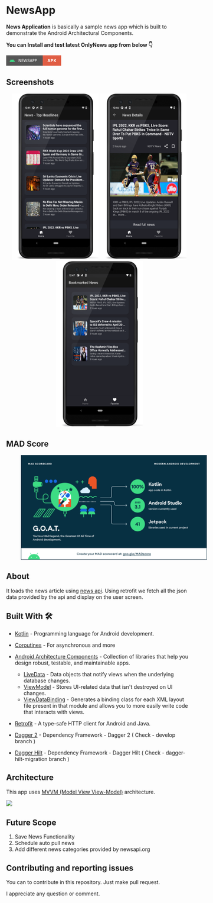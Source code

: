 

# NewsApp

**News Application** is basically a sample news app which is built to demonstrate the Android Architectural Components.

**You can Install and test latest OnlyNews app from below 👇**

[![News Application](https://github.com/prbale/prbale/blob/main/apk_download.jpg)](https://github.com/prbale/newsapp/tree/develop/artifacts/newsapp.apk)


## Screenshots 
<p align="center">
<img src="artifacts/screenshot_1.png" width="235" height="450"/>
<img src="artifacts/screenshot_2.png" width="235" height="450"/>
<img src="artifacts/screenshot_3.png" width="235" height="450"/>
</p>


## MAD Score

<p float="left">
  <img src="https://github.com/prbale/NewsApp/blob/develop/artifacts/mad_card.png" width="600" hspace="40"/>
</p>

## About

It loads the news article using [news api](https://newsapi.org/). Using retrofit we fetch all the json data provided by the api and display on the user screen.

## Built With 🛠
- [Kotlin](https://kotlinlang.org/) - Programming language for Android development.
- [Coroutines](https://kotlinlang.org/docs/reference/coroutines-overview.html) - For asynchronous and more
- [Android Architecture Components](https://developer.android.com/topic/libraries/architecture) - Collection of libraries that help you design robust, testable, and maintainable apps.
    - [LiveData](https://developer.android.com/topic/libraries/architecture/livedata) - Data objects that notify views when the underlying database changes.
    - [ViewModel](https://developer.android.com/topic/libraries/architecture/viewmodel) - Stores UI-related data that isn't destroyed on UI changes.
    - [ViewDataBinding](https://developer.android.com/topic/libraries/view-binding) - Generates a binding class for each XML layout file present in that module and allows you to more easily write code that interacts with views.

- [Retrofit](https://square.github.io/retrofit/) - A type-safe HTTP client for Android and Java.
- [Dagger 2](https://developer.android.com/training/dependency-injection/dagger-android) - Dependency Framework - Dagger 2 ( Check - develop branch )
- [Dagger Hilt](https://developer.android.com/training/dependency-injection/hilt-android) - Dependency Framework - Dagger Hilt ( Check - dagger-hilt-migration branch )


## Architecture
This app uses [MVVM (Model View View-Model)](https://developer.android.com/jetpack/docs/guide#recommended-app-arch) architecture.

![](https://developer.android.com/topic/libraries/architecture/images/final-architecture.png)

## Future Scope
1) Save News Functionality
2) Schedule auto pull news 
3) Add different news categories provided by newsapi.org 



## Contributing and reporting issues

You can to contribute in this repository. Just make pull request.

I appreciate any question or comment.
